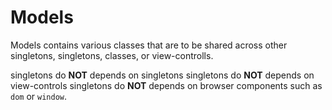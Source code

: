 # Models

Models contains various classes that are to be shared across other singletons, singletons, classes, or view-controlls.

singletons do **NOT** depends on singletons
singletons do **NOT** depends on view-controls
singletons do **NOT** depends on browser components such as `dom` or `window`.
